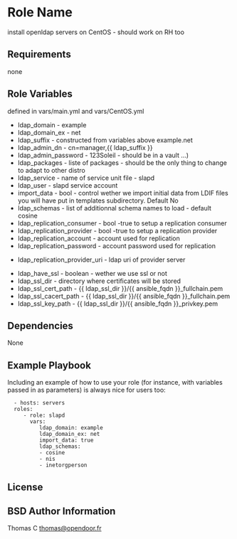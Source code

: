 Role Name
=========

install openldap servers on CentOS - should work on RH too

Requirements
------------

none

Role Variables
--------------
defined in vars/main.yml and vars/CentOS.yml

  * ldap_domain      - example
  * ldap_domain_ex   - net 
  * ldap_suffix      - constructed from variables above example.net
  * ldap_admin_dn    - cn=manager,{{ ldap_suffix }}
  * ldap_admin_password - 123Soleil - should be in a vault ...)
  * ldap_packages    - liste of packages - should be the only thing to change to
    adapt to other distro
  * ldap_service     - name of service unit file - slapd
  * ldap_user        - slapd service account
  * import_data      - bool - control wether we import initial data from LDIF files you will have put in templates subdirectory. Default No
  * ldap_schemas     - list of additionnal schema names to load - default cosine
  * ldap_replication_consumer - bool -true to setup a replication consumer
  * ldap_replication_provider - bool -true to setup a replication provider
  * ldap_replication_account - account used for replication
  * ldap_replication_password - account password  used for replication
  - ldap_replication_provider_uri - ldap uri of provider server
  * ldap_have_ssl    - boolean - wether we use ssl or not
  * ldap_ssl_dir     - directory where certificates will be stored
  * ldap_ssl_cert_path - {{ ldap_ssl_dir }}/{{ ansible_fqdn }}_fullchain.pem
  * ldap_ssl_cacert_path - {{ ldap_ssl_dir }}/{{ ansible_fqdn }}_fullchain.pem
  * ldap_ssl_key_path - {{ ldap_ssl_dir }}/{{ ansible_fqdn }}_privkey.pem


Dependencies
------------

None

Example Playbook
----------------

Including an example of how to use your role (for instance, with variables passed in as parameters) is always nice for users too:

      - hosts: servers
      roles:
         - role: slapd
           vars:
              ldap_domain: example
              ldap_domain_ex: net
              import_data: true
              ldap_schemas:
              - cosine
              - nis
              - inetorgperson

License
-------

BSD
Author Information
------------------

Thomas C <thomas@opendoor.fr>
